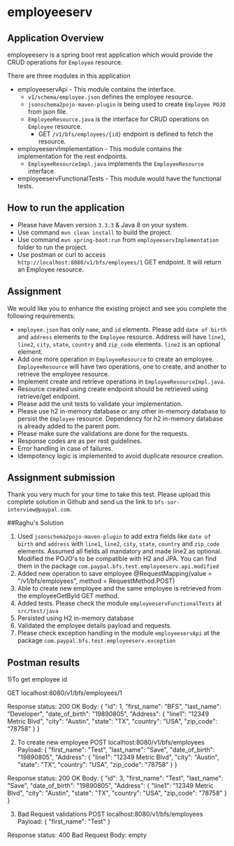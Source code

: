 # employeeserv

## Application Overview
employeeserv is a spring boot rest application which would provide the CRUD operations for `Employee` resource.

There are three modules in this application
- employeeservApi - This module contains the interface.
	- `v1/schema/employee.json` defines the employee resource.
	- `jsonschema2pojo-maven-plugin` is being used to create `Employee POJO` from json file.
	- `EmployeeResource.java` is the interface for CRUD operations on `Employee` resource.
		- GET `/v1/bfs/employees/{id}` endpoint is defined to fetch the resource.
- employeeservImplementation - This module contains the implementation for the rest endpoints.
	- `EmployeeResourceImpl.java` implements the `EmployeeResource` interface.
- employeeservFunctionalTests - This module would have the functional tests.

## How to run the application
- Please have Maven version `3.3.3` & Java 8 on your system.
- Use command `mvn clean install` to build the project.
- Use command `mvn spring-boot:run` from `employeeservImplementation` folder to run the project.
- Use postman or curl to access `http://localhost:8080/v1/bfs/employees/1` GET endpoint. It will return an Employee resource.

## Assignment
We would like you to enhance the existing project and see you complete the following requirements:

- `employee.json` has only `name`, and `id` elements. Please add `date of birth` and `address` elements to the `Employee` resource. Address will have `line1`, `line2`, `city`, `state`, `country` and `zip_code` elements. `line2` is an optional element.
- Add one more operation in `EmployeeResource` to create an employee. `EmployeeResource` will have two operations, one to create, and another to retrieve the employee resource.
- Implement create and retrieve operations in `EmployeeResourceImpl.java`.
- Resource created using create endpoint should be retrieved using retrieve/get endpoint.
- Please add the unit tests to validate your implementation.
- Please use h2 in-memory database or any other in-memory database to persist the `Employee` resource. Dependency for h2 in-memory database is already added to the parent pom.
- Please make sure the validations are done for the requests.
- Response codes are as per rest guidelines.
- Error handling in case of failures.
- Idempotency logic is implemented to avoid duplicate resource creation.

## Assignment submission
Thank you very much for your time to take this test. Please upload this complete solution in Github and send us the link to `bfs-sor-interview@paypal.com`.

##Raghu's Solution
1) Used `jsonschema2pojo-maven-plugin` to add extra fields like `date of birth` and `address` with  `line1`, `line2`, `city`, `state`, `country` and `zip_code` elements.
   Assumed all fields all mandatory and made line2 as optional.
   Modified the POJO's to be compatible with H2 and JPA. You can find them in the package `com.paypal.bfs.test.employeeserv.api.modified`
2) Added new operation to save employee
   @RequestMapping(value = "/v1/bfs/employees", method = RequestMethod.POST)
3) Able to create new employee and the same employee is retrieved from the employeeGetById GET method.
4) Added tests. Please check the module `employeeservFunctionalTests` at `src/test/java`
5) Persisted using H2 in-memory database
6) Validated the employee details payload and requests.
7) Please check exception handling in the module `employeeservApi` at the package `com.paypal.bfs.test.employeeserv.exception`

Postman results
---------------
1)To get employee id

GET
localhost:8080/v1/bfs/employees/1

Response status: 200 OK
Body:
{
    "id": 1,
    "first_name": "BFS",
    "last_name": "Developer",
    "date_of_birth": "19890805",
    "Address": {
        "line1": "12349 Metric Blvd",
        "city": "Austin",
        "state": "TX",
        "country": "USA",
        "zip_code": "78758"
    }
}

2) To create new employee
POST
localhost:8080/v1/bfs/employees
Payload:
{
    "first_name": "Test",
    "last_name": "Save",
    "date_of_birth": "19890805",
    "Address": {
        "line1": "12349 Metric Blvd",
        "city": "Austin",
        "state": "TX",
        "country": "USA",
        "zip_code": "78758"
    }
}

Response status: 200 OK
Body:
{
    "id": 3,
    "first_name": "Test",
    "last_name": "Save",
    "date_of_birth": "19890805",
    "Address": {
        "line1": "12349 Metric Blvd",
        "city": "Austin",
        "state": "TX",
        "country": "USA",
        "zip_code": "78758"
    }
}

3) Bad Request validations
POST
localhost:8080/v1/bfs/employees
Payload:
{
    "first_name": "Test"
}

Response status: 400 Bad Request
Body: empty





